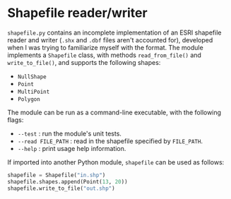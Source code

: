 # Shapefile reader/writer
`shapefile.py` contains an incomplete implementation of an ESRI shapefile reader and writer (`.shx` and `.dbf` files
aren't accounted for), developed when I was trying to familiarize myself with the format. The module implements a
`Shapefile` class, with methods `read_from_file()` and `write_to_file()`, and supports the following shapes:

  * `NullShape`
  * `Point`
  * `MultiPoint`
  * `Polygon`

The module can be run as a command-line executable, with the following flags:

  * `--test` : run the module's unit tests.
  * `--read FILE_PATH` : read in the shapefile specified by `FILE_PATH`.
  * `--help` : print usage help information.

If imported into another Python module, `shapefile` can be used as follows:
```python
shapefile = Shapefile("in.shp")
shapefile.shapes.append(Point(13, 20))
shapefile.write_to_file("out.shp")
```
